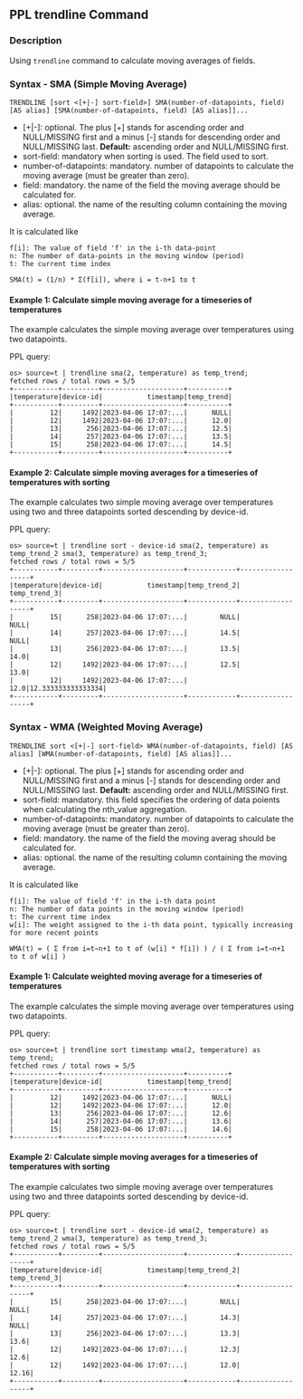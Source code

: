 ## PPL trendline Command

### Description
Using ``trendline`` command to calculate moving averages of fields.

### Syntax - SMA (Simple Moving Average)
`TRENDLINE [sort <[+|-] sort-field>] SMA(number-of-datapoints, field) [AS alias] [SMA(number-of-datapoints, field) [AS alias]]...`

* [+|-]: optional. The plus [+] stands for ascending order and NULL/MISSING first and a minus [-] stands for descending order and NULL/MISSING last. **Default:** ascending order and NULL/MISSING first.
* sort-field: mandatory when sorting is used. The field used to sort.
* number-of-datapoints: mandatory. number of datapoints to calculate the moving average (must be greater than zero).
* field: mandatory. the name of the field the moving average should be calculated for.
* alias: optional. the name of the resulting column containing the moving average.

It is calculated like

    f[i]: The value of field 'f' in the i-th data-point
    n: The number of data-points in the moving window (period)
    t: The current time index

    SMA(t) = (1/n) * Σ(f[i]), where i = t-n+1 to t

#### Example 1: Calculate simple moving average for a timeseries of temperatures

The example calculates the simple moving average over temperatures using two datapoints.

PPL query:

    os> source=t | trendline sma(2, temperature) as temp_trend;
    fetched rows / total rows = 5/5
    +-----------+---------+--------------------+----------+
    |temperature|device-id|           timestamp|temp_trend|
    +-----------+---------+--------------------+----------+
    |         12|     1492|2023-04-06 17:07:...|      NULL|
    |         12|     1492|2023-04-06 17:07:...|      12.0|
    |         13|      256|2023-04-06 17:07:...|      12.5|
    |         14|      257|2023-04-06 17:07:...|      13.5|
    |         15|      258|2023-04-06 17:07:...|      14.5|
    +-----------+---------+--------------------+----------+

#### Example 2: Calculate simple moving averages for a timeseries of temperatures with sorting

The example calculates two simple moving average over temperatures using two and three datapoints sorted descending by device-id.

PPL query:

    os> source=t | trendline sort - device-id sma(2, temperature) as temp_trend_2 sma(3, temperature) as temp_trend_3;
    fetched rows / total rows = 5/5
    +-----------+---------+--------------------+------------+------------------+
    |temperature|device-id|           timestamp|temp_trend_2|      temp_trend_3|
    +-----------+---------+--------------------+------------+------------------+
    |         15|      258|2023-04-06 17:07:...|        NULL|              NULL|
    |         14|      257|2023-04-06 17:07:...|        14.5|              NULL|
    |         13|      256|2023-04-06 17:07:...|        13.5|              14.0|
    |         12|     1492|2023-04-06 17:07:...|        12.5|              13.0|
    |         12|     1492|2023-04-06 17:07:...|        12.0|12.333333333333334|
    +-----------+---------+--------------------+------------+------------------+


### Syntax - WMA (Weighted Moving Average)
`TRENDLINE sort <[+|-] sort-field> WMA(number-of-datapoints, field) [AS alias] [WMA(number-of-datapoints, field) [AS alias]]...`

* [+|-]: optional. The plus [+] stands for ascending order and NULL/MISSING first and a minus [-] stands for descending order and NULL/MISSING last. **Default:** ascending order and NULL/MISSING first.
* sort-field: mandatory. this field specifies the ordering of data poients when calculating the nth_value aggregation.
* number-of-datapoints: mandatory. number of datapoints to calculate the moving average (must be greater than zero).
* field: mandatory. the name of the field the moving averag should be calculated for.
* alias: optional. the name of the resulting column containing the moving average.

It is calculated like

    f[i]: The value of field 'f' in the i-th data point
    n: The number of data points in the moving window (period)
    t: The current time index
    w[i]: The weight assigned to the i-th data point, typically increasing for more recent points

    WMA(t) = ( Σ from i=t−n+1 to t of (w[i] * f[i]) ) / ( Σ from i=t−n+1 to t of w[i] )

#### Example 1: Calculate weighted moving average for a timeseries of temperatures

The example calculates the simple moving average over temperatures using two datapoints.

PPL query:

    os> source=t | trendline sort timestamp wma(2, temperature) as temp_trend;
    fetched rows / total rows = 5/5
    +-----------+---------+--------------------+----------+
    |temperature|device-id|           timestamp|temp_trend|
    +-----------+---------+--------------------+----------+
    |         12|     1492|2023-04-06 17:07:...|      NULL|
    |         12|     1492|2023-04-06 17:07:...|      12.0|
    |         13|      256|2023-04-06 17:07:...|      12.6|
    |         14|      257|2023-04-06 17:07:...|      13.6|
    |         15|      258|2023-04-06 17:07:...|      14.6|
    +-----------+---------+--------------------+----------+

#### Example 2: Calculate simple moving averages for a timeseries of temperatures with sorting

The example calculates two simple moving average over temperatures using two and three datapoints sorted descending by device-id.

PPL query:

    os> source=t | trendline sort - device-id wma(2, temperature) as temp_trend_2 wma(3, temperature) as temp_trend_3;
    fetched rows / total rows = 5/5
    +-----------+---------+--------------------+------------+------------------+
    |temperature|device-id|           timestamp|temp_trend_2|      temp_trend_3|
    +-----------+---------+--------------------+------------+------------------+
    |         15|      258|2023-04-06 17:07:...|        NULL|              NULL|
    |         14|      257|2023-04-06 17:07:...|        14.3|              NULL|
    |         13|      256|2023-04-06 17:07:...|        13.3|              13.6|
    |         12|     1492|2023-04-06 17:07:...|        12.3|              12.6|
    |         12|     1492|2023-04-06 17:07:...|        12.0|             12.16|
    +-----------+---------+--------------------+------------+------------------+
